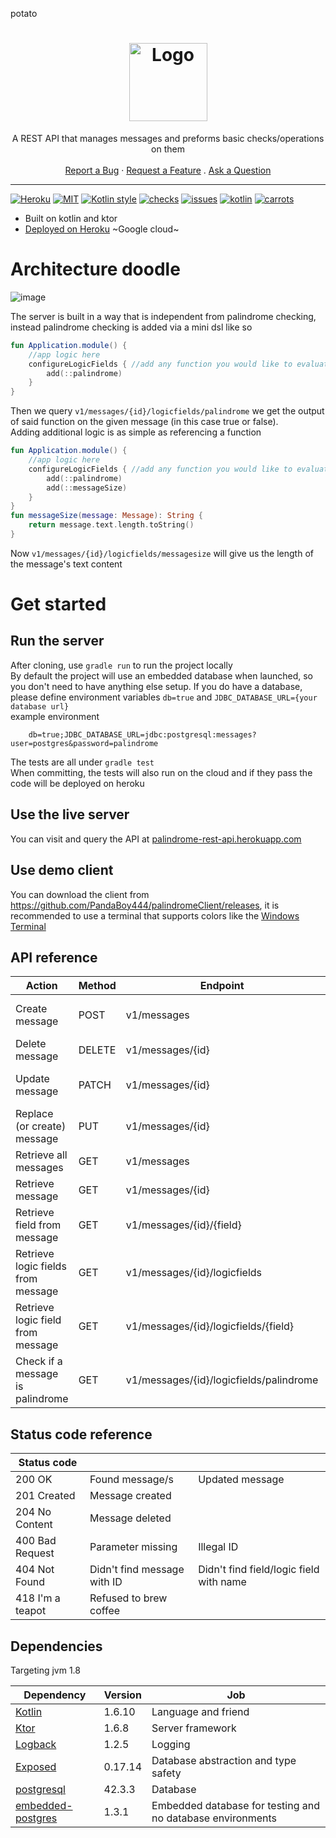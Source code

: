 potato
<h1 align="center">
    <img src="https://user-images.githubusercontent.com/8178413/159716209-0f91e643-2b80-428a-a5f1-c7e8c7aea5d2.svg" alt="Logo" width="125" height="125">
</h1>
<div align="center">
  A REST API that manages messages and preforms basic checks/operations on them
  <br />
  <br />
  <a href="https://github.com/PandaBoy444/palindromeRestApi/issues/new?assignees=&labels=bug">Report a Bug</a>
  ·
  <a href="https://github.com/PandaBoy444/palindromeRestApi/issues/new?assignees=&labels=enhancement">Request a Feature</a>
  .
  <a href="https://github.com/PandaBoy444/palindromeRestApi/discussions">Ask a Question</a>
</div>  

 ---
[![Heroku](https://pyheroku-badge.herokuapp.com/?app=palindrome-rest-api)](https://palindrome-rest-api.herokuapp.com)
[![MIT](https://badgen.net/github/license/PandaBoy444/palindromeRestApi)](https://opensource.org/licenses/MIT)
[![Kotlin style](https://badgen.net/badge/code%20style/kotlin-official/f2a)](https://kotlinlang.org/docs/coding-conventions.html)
[![checks](https://badgen.net/github/checks/PandaBoy444/palindromeRestApi)](https://github.com/PandaBoy444/palindromeRestApi/actions)
[![issues](https://badgen.net/github/open-issues/PandaBoy444/palindromeRestApi)](https://github.com/PandaBoy444/palindromeRestApi/issues)
[![kotlin](https://img.shields.io/badge/build%20with-kotlin-purple)](https://kotlinlang.org/)
[![carrots](https://img.shields.io/badge/favorite%20snack-carrots-orange)](https://rr.noordstar.me/bcd3d25d)


- Built on kotlin and ktor
- [Deployed on Heroku](https://palindrome-rest-api.herokuapp.com/) ~Google cloud~
# Architecture doodle
![image](https://user-images.githubusercontent.com/8178413/159892417-4b00d541-44af-4511-b573-3866605bd89c.png)

The server is built in a way that is independent from palindrome checking, instead palindrome checking is added via a mini dsl like so
```kotlin
fun Application.module() {
    //app logic here
    configureLogicFields { //add any function you would like to evaluate as logic field
        add(::palindrome)
    }
}
```
Then we query ``v1/messages/{id}/logicfields/palindrome`` we get the output of said function on the given message (in this case true or false).  
Adding additional logic is as simple as referencing a function
```kotlin
fun Application.module() {
    //app logic here
    configureLogicFields { //add any function you would like to evaluate as logic field
        add(::palindrome)
        add(::messageSize)
    }
}
fun messageSize(message: Message): String {
    return message.text.length.toString()
}
```
Now ``v1/messages/{id}/logicfields/messagesize`` will give us the length of the message's text content
# Get started
## Run the server
After cloning, use `gradle run` to run the project locally  
By default the project will use an embedded database when launched, so you don't need to have anything else setup. If you do have a database, please define environment variables `db=true` and `JDBC_DATABASE_URL={your database url}`   
example environment
```
    db=true;JDBC_DATABASE_URL=jdbc:postgresql:messages?user=postgres&password=palindrome
```  
The tests are all under `gradle test`  
When committing, the tests will also run on the cloud and if they pass the code will be deployed on heroku
## Use the live server
You can visit and query the API at [palindrome-rest-api.herokuapp.com](https://palindrome-rest-api.herokuapp.com)
## Use demo client
You can download the client from https://github.com/PandaBoy444/palindromeClient/releases, it is recommended to use a terminal that supports colors like the [Windows Terminal](https://github.com/microsoft/terminal)
## API reference
| Action                             | Method | Endpoint                                | Arguments                       |
|------------------------------------|--------|-----------------------------------------|---------------------------------|
| Create message                     | POST   | v1/messages                             | text={Text for new message}     |
| Delete message                     | DELETE | v1/messages/{id}                        |                                 |
| Update message                     | PATCH  | v1/messages/{id}                        | text={New text for message}     |
| Replace (or create) message        | PUT    | v1/messages/{id}                        | text={Text for new message}     |
| Retrieve all messages              | GET    | v1/messages                             |                                 |
| Retrieve message                   | GET    | v1/messages/{id}                        |                                 |
| Retrieve field from message        | GET    | v1/messages/{id}/{field}                |                                 |
| Retrieve logic fields from message | GET    | v1/messages/{id}/logicfields            |                                 |
| Retrieve logic field from message  | GET    | v1/messages/{id}/logicfields/{field}    |                                 |
| Check if a message is palindrome   | GET    | v1/messages/{id}/logicfields/palindrome |                                 |
## Status code reference
| Status code      |                             |                                         |
|------------------|-----------------------------|-----------------------------------------|
| 200 OK           | Found message/s             | Updated message                         |
| 201 Created      | Message created             |                                         |
| 204 No Content   | Message deleted             |                                         |
| 400 Bad Request  | Parameter missing           | Illegal ID                              |
| 404 Not Found    | Didn't find message with ID | Didn't find field/logic field with name |
| 418 I'm a teapot | Refused to brew coffee      |                                         |
  
## Dependencies
Targeting jvm 1.8

| Dependency                                                        | Version | Job                                                        |
|-------------------------------------------------------------------|---------|------------------------------------------------------------|
| [Kotlin](https://kotlinlang.org/)                                 | 1.6.10  | Language and friend                                        |
| [Ktor](https://ktor.io/)                                          | 1.6.8   | Server framework                                           |
| [Logback](https://logback.qos.ch/)                                | 1.2.5   | Logging                                                    |
| [Exposed](https://github.com/JetBrains/Exposed)                   | 0.17.14 | Database abstraction and type safety                       |
| [postgresql](https://jdbc.postgresql.org/)                        | 42.3.3  | Database                                                   |
| [embedded-postgres](https://github.com/zonkyio/embedded-postgres) | 1.3.1   | Embedded database for testing and no database environments |
